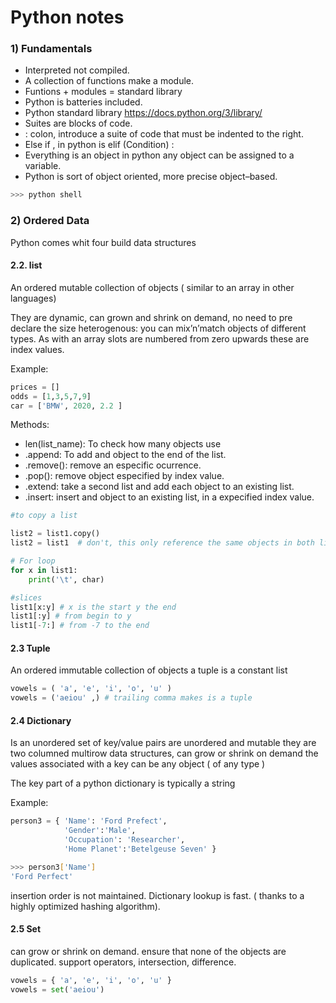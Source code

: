 # Python notes 
### 1) Fundamentals  

- Interpreted not compiled.
- A collection of functions make a module.
- Funtions + modules = standard library 
- Python is batteries included.
- Python standard library https://docs.python.org/3/library/
- Suites are blocks of code.
- : colon, introduce a suite of code that must be indented to the right.
- Else if , in python is elif (Condition) : 
- Everything is an object in python any object can be assigned to a variable.
- Python is sort of object oriented, more precise object–based.
```bash 
>>> python shell
```

### 2) Ordered Data 

Python comes whit four build data structures 

#### 2.2. list
An ordered mutable collection of objects ( similar to an array in other languages)

They are dynamic, can grown and shrink on demand, no need to pre declare the size 
heterogenous: you can mix’n’match objects of different types.
As with an array slots are numbered from zero upwards these are index values.

Example:
```python
prices = []
odds = [1,3,5,7,9]
car = ['BMW', 2020, 2.2 ]
```
Methods:

* len(list_name): To check how many objects use
* .append: To add and object to the end of the list. 
* .remove(): remove an especific ocurrence.
* .pop(): remove object especified by index value.
* .extend: take a second list and add each object to an existing list.
* .insert: insert and object to an existing list, in a expecified index value.

```python
#to copy a list 

list2 = list1.copy()
list2 = list1  # don't, this only reference the same objects in both list

# For loop 
for x in list1:
    print('\t', char)

#slices 
list1[x:y] # x is the start y the end 
list1[:y] # from begin to y 
list1[-7:] # from -7 to the end  

```

#### 2.3 Tuple
An ordered immutable collection of objects 
a tuple is a constant list 

```python
vowels = ( 'a', 'e', 'i', 'o', 'u' )
vowels = ('aeiou' ,) # trailing comma makes is a tuple 
```


#### 2.4 Dictionary 
Is an unordered set of key/value pairs 
are unordered and mutable 
they are two columned multirow data structures, 
can grow or shrink on demand 
the values associated with a key can be any object ( of any type )

The key part of a python dictionary is typically a string 

Example:
```python
person3 = { 'Name': 'Ford Prefect', 
            'Gender':'Male',
            'Occupation': 'Researcher', 
            'Home Planet':'Betelgeuse Seven' }
```
```bash
>>> person3['Name']
'Ford Perfect'
```

insertion order is not maintained. 
Dictionary lookup is fast. ( thanks to a highly optimized hashing algorithm).


#### 2.5 Set 
can grow or shrink on demand.
ensure that none of the objects are duplicated.
support operators, intersection, difference.

```python
vowels = { 'a', 'e', 'i', 'o', 'u' }
vowels = set('aeiou')
```




